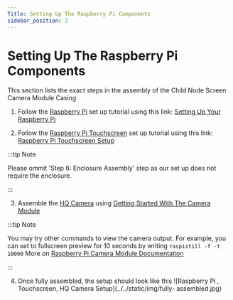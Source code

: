 ```yaml
---
Title: Setting Up The Raspberry Pi Components
sidebar_position: 3
---
```


# Setting Up The Raspberry Pi Components

This section lists the exact steps in the assembly of the Child Node Screen Camera Module Casing

1. Follow the [Raspberry Pi](https://www.digikey.sg/product-detail/en/raspberry-pi/RASPBERRY-PI-4-MODEL-B-8G/1690-RASPBERRYPI4MODELB8G-ND/12159401) set up tutorial using this link: [Setting Up Your Raspberry Pi](https://projects.raspberrypi.org/en/projects/raspberry-pi-setting-up)

2. Follow the [Raspberry Pi Touchscreen](https://sg.element14.com/raspberry-pi/raspberrypi-display/raspberry-pi-7inch-touchscreen/dp/2473872?gclid=Cj0KCQjwrsGCBhD1ARIsALILBYrVH53SWpgaRqqXUlPY6soTGs_SfPuokHiJeSSbDJZlW-Bo9OajY30aAkUlEALw_wcB&mckv=_dc%7Cpcrid%7C500903722922%7Cpkw%7C%7Cpmt%7C%7Cslid%7C%7Cproduct%7C2473872%7Cpgrid%7C116112299217%7Cptaid%7Cpla-293946777986%7C&CMP=KNC-GSG-SHOPPING-SMART-ALLPRODUCTS) set up tutorial using this link: [Raspberry Pi Touchscreen Setup](https://www.instructables.com/Raspberry-Pi-Touchscreen-Setup/)

:::tip Note

Please ommit 'Step 6: Enclosure Assembly' step as our set up does not require the enclosure.

:::

3. Assemble the [HQ Camera](https://sg.cytron.io/p-official-raspberry-pi-high-quality-camera-module?r=1&gclid=CjwKCAjw9MuCBhBUEiwAbDZ-7rqOhHxh26woCkWNwUcZoP5yE4zOWMxfaXFyMx4pFqHFTSwJEr4vBhoC24gQAvD_BwE) using [Getting Started With The Camera Module](https://projects.raspberrypi.org/en/projects/getting-started-with-picamera)

:::tip Note

You may try other commands to view the camera output. For example, you can set to fullscreen preview for 10 seconds by writing `raspistill -f -t 10000` More on [Raspberry Pi Camera Module Documentation](https://www.raspberrypi.org/documentation/raspbian/applications/camera.md)

:::

4. Once fully assembled, the setup should look like this ![Raspberry Pi , Touchscreen, HQ Camera Setup](../../static/img/fully-
   assembled.jpg)
